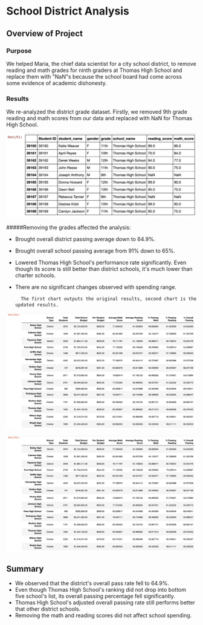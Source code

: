 # School District Analysis

## Overview of Project

### Purpose
We helped Maria, the chief data scientist for a city school district, to remove reading and math grades for ninth graders at Thomas High School and replace them with "NaN"s because the school board had come across some evidence of academic dishonesty.
### Results
We re-analyzed the district grade dataset.
Firstly, we removed 9th grade reading and math scores from our data and replaced with NaN for Thomas High School.

![Grades Replaced With NaNs](Resources/grades_replaced_with_nans.png)

#####Removing the grades affected the analysis:

- Brought overall district passing  average down to 64.9%.
- Brought overall school passing average from 91% down to 65%.
- Lowered Thomas High School's performance rate significantly. Even though its score is still better than district schools, it's much lower than charter schools.
- There are no significant changes observed with spending range. 

		The first chart outputs the original results, second chart is the updated results.
![Thomas High School removed grades](Resources/post_analysis_results.png)

![Thomas High School removed grades](Resources/post_analysis_results.png)

## Summary

- We observed that the district's overall pass rate fell to 64.9%.
- Even though Thomas High School's ranking did not drop into bottom five school's list, its overall passing percentage fell significantly.
- Thomas High School's adjusted overall passing rate still performs better that other district schools.
- Removing the math and reading scores did not affect school spending.